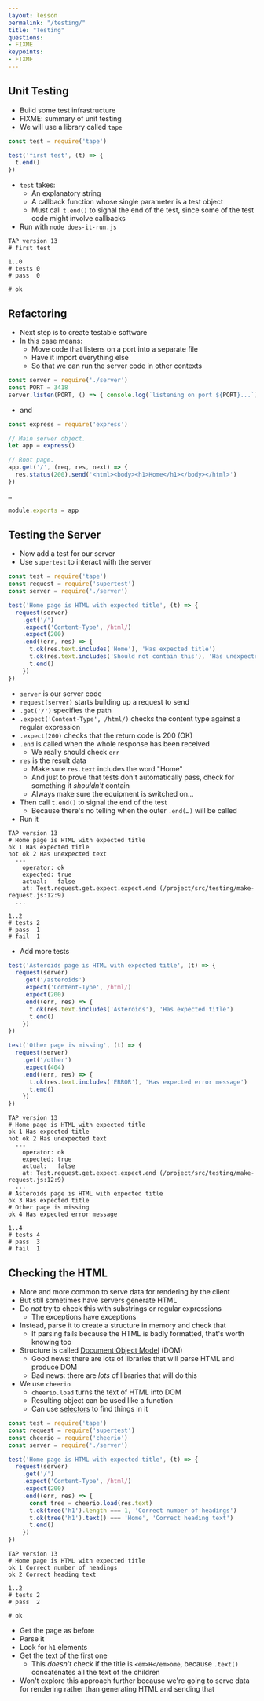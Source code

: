 ```yaml
---
layout: lesson
permalink: "/testing/"
title: "Testing"
questions:
- FIXME
keypoints:
- FIXME
---
```


## Unit Testing

- Build some test infrastructure
- FIXME: summary of unit testing
- We will use a library called `tape`

<!-- @src/testing/does-it-run.js -->
```js
const test = require('tape')

test('first test', (t) => {
  t.end()
})
```

- `test` takes:
  - An explanatory string
  - A callback function whose single parameter is a test object
  - Must call `t.end()` to signal the end of the test,
    since some of the test code might involve callbacks
- Run with `node does-it-run.js`

```output
TAP version 13
# first test

1..0
# tests 0
# pass  0

# ok
```

## Refactoring

- Next step is to create testable software
- In this case means:
  - Move code that listens on a port into a separate file
  - Have it import everything else
  - So that we can run the server code in other contexts

<!-- @src/testing/standalone.js -->
```js
const server = require('./server')
const PORT = 3418
server.listen(PORT, () => { console.log(`listening on port ${PORT}...`) })
```

- and

<!-- @src/testing/server.js -->
```js
const express = require('express')

// Main server object.
let app = express()

// Root page.
app.get('/', (req, res, next) => {
  res.status(200).send('<html><body><h1>Home</h1></body></html>')
})

…

module.exports = app
```

## Testing the Server

- Now add a test for our server
- Use `supertest` to interact with the server

<!-- @src/testing/make-request.js -->
```js
const test = require('tape')
const request = require('supertest')
const server = require('./server')

test('Home page is HTML with expected title', (t) => {
  request(server)
    .get('/')
    .expect('Content-Type', /html/)
    .expect(200)
    .end((err, res) => {
      t.ok(res.text.includes('Home'), 'Has expected title')
      t.ok(res.text.includes('Should not contain this'), 'Has unexpected text')
      t.end()
    })
})
```

- `server` is our server code
- `request(server)` starts building up a request to send
- `.get('/')` specifies the path
- `.expect('Content-Type', /html/)` checks the content type against a regular expression
- `.expect(200)` checks that the return code is 200 (OK)
- `.end` is called when the whole response has been received
  - We really should check `err`
- `res` is the result data
  - Make sure `res.text` includes the word "Home"
  - And just to prove that tests don't automatically pass,
    check for something it *shouldn't* contain
  - Always make sure the equipment is switched on…
- Then call `t.end()` to signal the end of the test
  - Because there's no telling when the outer `.end(…)` will be called
- Run it

```output
TAP version 13
# Home page is HTML with expected title
ok 1 Has expected title
not ok 2 Has unexpected text
  ---
    operator: ok
    expected: true
    actual:   false
    at: Test.request.get.expect.expect.end (/project/src/testing/make-request.js:12:9)
  ...

1..2
# tests 2
# pass  1
# fail  1
```

- Add more tests

<!-- @src/testing/make-request.js -->
```js
test('Asteroids page is HTML with expected title', (t) => {
  request(server)
    .get('/asteroids')
    .expect('Content-Type', /html/)
    .expect(200)
    .end((err, res) => {
      t.ok(res.text.includes('Asteroids'), 'Has expected title')
      t.end()
    })
})

test('Other page is missing', (t) => {
  request(server)
    .get('/other')
    .expect(404)
    .end((err, res) => {
      t.ok(res.text.includes('ERROR'), 'Has expected error message')
      t.end()
    })
})
```
```output
TAP version 13
# Home page is HTML with expected title
ok 1 Has expected title
not ok 2 Has unexpected text
  ---
    operator: ok
    expected: true
    actual:   false
    at: Test.request.get.expect.expect.end (/project/src/testing/make-request.js:12:9)
  ...
# Asteroids page is HTML with expected title
ok 3 Has expected title
# Other page is missing
ok 4 Has expected error message

1..4
# tests 4
# pass  3
# fail  1
```

## Checking the HTML

- More and more common to serve data for rendering by the client
- But still sometimes have servers generate HTML
- Do *not* try to check this with substrings or regular expressions
  - The exceptions have exceptions
- Instead, parse it to create a structure in memory and check that
  - If parsing fails because the HTML is badly formatted, that's worth knowing too
- Structure is called [Document Object Model](./gloss/#dom) (DOM)
  - Good news: there are lots of libraries that will parse HTML and produce DOM
  - Bad news: there are *lots* of libraries that will do this
- We use `cheerio`
  - `cheerio.load` turns the text of HTML into DOM
  - Resulting object can be used like a function
  - Can use [selectors](./gloss/#selector) to find things in it

<!-- @src/testing/check-dom.js -->
```js
const test = require('tape')
const request = require('supertest')
const cheerio = require('cheerio')
const server = require('./server')

test('Home page is HTML with expected title', (t) => {
  request(server)
    .get('/')
    .expect('Content-Type', /html/)
    .expect(200)
    .end((err, res) => {
      const tree = cheerio.load(res.text)
      t.ok(tree('h1').length === 1, 'Correct number of headings')
      t.ok(tree('h1').text() === 'Home', 'Correct heading text')
      t.end()
    })
})
```
```output
TAP version 13
# Home page is HTML with expected title
ok 1 Correct number of headings
ok 2 Correct heading text

1..2
# tests 2
# pass  2

# ok
```

- Get the page as before
- Parse it
- Look for `h1` elements
- Get the text of the first one
  - This *doesn't* check if the title is `<em>H</em>ome`,
    because `.text()` concatenates all the text of the children
- Won't explore this approach further because we're going to serve data for rendering
  rather than generating HTML and sending that
